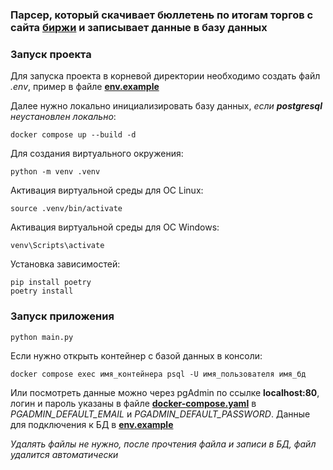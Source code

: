 ### Парсер, который скачивает бюллетень по итогам торгов с сайта [биржи](https://spimex.com/markets/oil_products/trades/results/) и записывает данные в базу данных

### Запуск проекта

Для запуска проекта в корневой директории необходимо создать файл *.env*, пример в файле [**env.example**](https://github.com/Harukakuraharu/Task_2/blob/main/env.example)

Далее нужно локально инициализировать базу данных, *если **postgresql** неустановлен локально*:
```
docker compose up --build -d
```

Для создания виртуального окружения:
```
python -m venv .venv
```
Активация виртуальной среды для OC Linux:
```
source .venv/bin/activate
```
Активация виртуальной среды для OC Windows:
```
venv\Scripts\activate
```
Установка зависимостей:
```
pip install poetry
poetry install
```

### Запуск приложения
```
python main.py
```

Eсли нужно открыть контейнер c базой данных в консоли:
```
docker compose exec имя_контейнера psql -U имя_пользователя имя_бд
```
Или посмотреть данные можно через pgAdmin по ссылке **localhost:80**, логин и пароль указаны в файле [**docker-compose.yaml**](https://github.com/Harukakuraharu/Task_2/blob/main/docker-compose.yaml) в *PGADMIN_DEFAULT_EMAIL* и *PGADMIN_DEFAULT_PASSWORD*. Данные для подключения к БД в [**env.example**](https://github.com/Harukakuraharu/Task_2/blob/main/env.example)

*Удалять файлы не нужно, после прочтения файла и записи в БД, файл удалится автоматически*